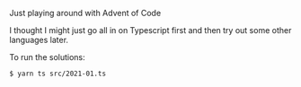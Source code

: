 Just playing around with Advent of Code

I thought I might just go all in on Typescript first and then try out some other languages later.

To run the solutions:

```
$ yarn ts src/2021-01.ts
```